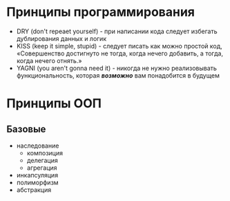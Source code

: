 # Принципы программирования
* DRY (don't repeaet yourself) - при написании кода следует избегать дублирования данных и логик
* KISS (keep it simple, stupid) - следует писать как можно простой код, «Совершенство достигнуто не тогда, когда нечего добавить, а тогда, когда нечего отнять.»
* YAGNI (you aren't gonna need it) - никогда не нужно реализовывать функциональность, которая ***возможно*** вам понадобится в будущем

# Принципы ООП 
## Базовые
* наследование
  * композиция
  * делегация
  * агрегация
* инкапсуляция
* полиморфизм
* абстракция


